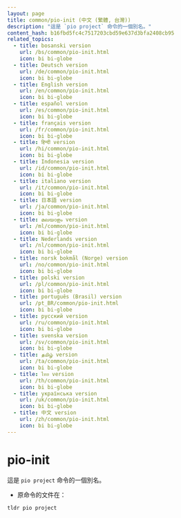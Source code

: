 ```yaml
---
layout: page
title: common/pio-init (中文 (繁體, 台灣))
description: "這是 `pio project` 命令的一個別名。"
content_hash: b16fbd5fc4c7517203cbd59e637d3bfa2408cb95
related_topics:
  - title: bosanski version
    url: /bs/common/pio-init.html
    icon: bi bi-globe
  - title: Deutsch version
    url: /de/common/pio-init.html
    icon: bi bi-globe
  - title: English version
    url: /en/common/pio-init.html
    icon: bi bi-globe
  - title: español version
    url: /es/common/pio-init.html
    icon: bi bi-globe
  - title: français version
    url: /fr/common/pio-init.html
    icon: bi bi-globe
  - title: हिन्दी version
    url: /hi/common/pio-init.html
    icon: bi bi-globe
  - title: Indonesia version
    url: /id/common/pio-init.html
    icon: bi bi-globe
  - title: italiano version
    url: /it/common/pio-init.html
    icon: bi bi-globe
  - title: 日本語 version
    url: /ja/common/pio-init.html
    icon: bi bi-globe
  - title: മലയാളം version
    url: /ml/common/pio-init.html
    icon: bi bi-globe
  - title: Nederlands version
    url: /nl/common/pio-init.html
    icon: bi bi-globe
  - title: norsk bokmål (Norge) version
    url: /no/common/pio-init.html
    icon: bi bi-globe
  - title: polski version
    url: /pl/common/pio-init.html
    icon: bi bi-globe
  - title: português (Brasil) version
    url: /pt_BR/common/pio-init.html
    icon: bi bi-globe
  - title: русский version
    url: /ru/common/pio-init.html
    icon: bi bi-globe
  - title: svenska version
    url: /sv/common/pio-init.html
    icon: bi bi-globe
  - title: தமிழ் version
    url: /ta/common/pio-init.html
    icon: bi bi-globe
  - title: ไทย version
    url: /th/common/pio-init.html
    icon: bi bi-globe
  - title: українська version
    url: /uk/common/pio-init.html
    icon: bi bi-globe
  - title: 中文 version
    url: /zh/common/pio-init.html
    icon: bi bi-globe
---
```

# pio-init

這是 `pio project` 命令的一個別名。

- 原命令的文件在：

`tldr pio project`
